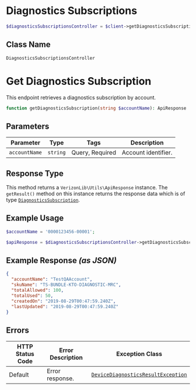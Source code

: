# Diagnostics Subscriptions

```php
$diagnosticsSubscriptionsController = $client->getDiagnosticsSubscriptionsController();
```

## Class Name

`DiagnosticsSubscriptionsController`


# Get Diagnostics Subscription

This endpoint retrieves a diagnostics subscription by account.

```php
function getDiagnosticsSubscription(string $accountName): ApiResponse
```

## Parameters

| Parameter | Type | Tags | Description |
|  --- | --- | --- | --- |
| `accountName` | `string` | Query, Required | Account identifier. |

## Response Type

This method returns a `VerizonLib\Utils\ApiResponse` instance. The `getResult()` method on this instance returns the response data which is of type [`DiagnosticsSubscription`](../../doc/models/diagnostics-subscription.md).

## Example Usage

```php
$accountName = '0000123456-00001';

$apiResponse = $diagnosticsSubscriptionsController->getDiagnosticsSubscription($accountName);
```

## Example Response *(as JSON)*

```json
{
  "accountName": "TestQAAccount",
  "skuName": "TS-BUNDLE-KTO-DIAGNOSTIC-MRC",
  "totalAllowed": 100,
  "totalUsed": 50,
  "createdOn": "2019-08-29T00:47:59.240Z",
  "lastUpdated": "2019-08-29T00:47:59.240Z"
}
```

## Errors

| HTTP Status Code | Error Description | Exception Class |
|  --- | --- | --- |
| Default | Error response. | [`DeviceDiagnosticsResultException`](../../doc/models/device-diagnostics-result-exception.md) |

